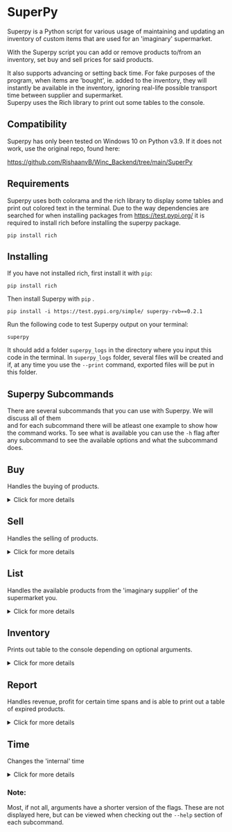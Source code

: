 # SuperPy

Superpy is a Python script for various usage of maintaining and updating an inventory of custom items that are used for an 'imaginary' supermarket.

With the Superpy script you can add or remove products to/from an inventory, set buy and sell prices for said products.

It also supports advancing or setting back time.
For fake purposes of the program, when items are 'bought', ie. added to the inventory, they will instantly be available in the inventory, ignoring real-life possible transport time between supplier and supermarket.  
Superpy uses the Rich library to print out some tables to the console.

## Compatibility

Superpy has only been tested on Windows 10 on Python v3.9. If it does not work, use the original repo, found here:

https://github.com/RishaanvB/Winc_Backend/tree/main/SuperPy

## Requirements

Superpy uses both colorama and the rich library to display some tables and print out colored text in the terminal. Due to the way dependencies are searched for when installing packages from https://test.pypi.org/ it is required to install rich before installing the superpy package.

```
pip install rich
```

## Installing

If you have not installed rich, first install it with `pip`:

```
pip install rich
```

Then install Superpy with `pip` .

```
pip install -i https://test.pypi.org/simple/ superpy-rvb==0.2.1
```

Run the following code to test Superpy output on your terminal:

```
superpy
```

It should add a folder `superpy_logs` in the directory where you input this code in the terminal.
In `superpy_logs` folder, several files will be created and if, at any time you use the
`--print` command, exported files will be put in this folder.

## Superpy Subcommands

There are several subcommands that you can use with Superpy. We will discuss all of them  
and for each subcommand there will be atleast one example to show how the command works.
To see what is available you can use the `-h` flag after any subcommand to see the available options and what the subcommand does.

## Buy

Handles the buying of products.

<details>
<summary>Click for more details</summary>

## Superpy Buy

The buy command is used to buy products and add them to your inventory.  
You can also set the expiration date, the amount products you'd like to buy and the date on which you want to buy the product.
The `product name` and the `price` are both mandatory.

The `product name` should be a name available from the list of available products. To get you started the list is already pre-occupied with several items. To update this list, you can use the `list` subcommand. We will discuss this later.
The minimum commands required could look like this:

```python
superpy buy orange 1.5
```

This will 'buy' an orange for the price of 1.5. The `price` can either be a float or an integer.  
If a product is chosen not available in the list, it will produce an error message where you can see the products you must choose from.

Optional commands include:

Setting the expiration can be done with the `-e` flag, where the date should be in the format `yyyy-mm-dd`. It defaults to '2100-01-01' if it's not chosen.  
The product amount can be set with the `-a` flag where the max number of products is 10 per command.  
The `-d` flag sets the date on which you want to buy the product, if you want to buy something not on the current internal date. This defaults to what the program perceives as 'today'. This can be changed with the `time` subcommand. More on this later.

Possible buy commands in combination with optional flags could look like this:

```
superpy buy orange 2 -e 2000-12-04 -a 15
```

or

```
superpy buy milk 5 -a 10 -d 200-04-20
```

</details>

## Sell

Handles the selling of products.

<details>
<summary>Click for more details</summary>

## Superpy Sell

The `sell` command operates in the same way as the `buy` command, with a few differences.  
The `product name` and the `price` are mandatory, the only optional flag is the `-a`. Which sets the amount you wish to sell.
Possible inputs could look like this:

```
superpy sell orange 3
```

```
superpy sell milk 3 -a 5
```

</details>

## List

Handles the available products from the 'imaginary supplier' of the supermarket you.

<details>
<summary>Click for more details</summary>

## SuperPy List

The product list consists of available products you are able to buy and/or sell. If a product is not in this list, using the `buy` or `sell` command will output an error message.  
To get you started the list is already pre-occupied with some items.

To view the list just go to:

```
superpy list
```

This will print an alphabetical list of products available.

This list is not an inventory and should not be consideres as one. Its only function is there to see what kind of products the 'imaginative' supplier has to offer.

### Adding or Removing products from the list

You can either `add` or `remove` items from the list. Inputs will be converted to all lowercase. If trying to `add` a product which is already in the list, it will produce an error. The same goes for trying to `remove` a product which is not in the list.
When removing or adding something the console will print out the newly created list and the product which has been removed/added. Both flags `-a` and `-r` can't be used in the same command.

To add an item to the list:

```
superpy list -a chocolate
```

To remove an item from the list:

```
superpy list -r chocolate
```

</details>

## Inventory

Prints out table to the console depending on optional arguments.

<details>
<summary>Click for more details</summary>

## Superpy Inventory

With the `inventory` command you can check your inventory of items in various ways,
but in essence all commands should be given like:

```
superpy inventory '-flag'
```

Depending on the `flag` being used it will print out a different table to the console.
All flags are mutually exclusive and can't be used together, except for the `--print` flag.
There are four different ways to get an overview of your inventory:
`--short, --long, --sold and --product.`

```
superpy inventory --short
```

Will print out a table with minimum details. If there are zero items in stock, the row will be colored red.

```
superpy inventory --long
```

Will print out a more detailed table of all the products in stock.

```
superpy inventory --sold
```

Prints out a table of sold products on that day.

```
superpy inventory --product orange
```

Prints out a table of the inventory ofa single product specified as argument for the `--product` flag. In the example above, it will print out the specifics for the 'orange' product.

It is possible to check the inventory of what the program perceives as 'yesterday' by using `--yesterday` with the `--short` argument.

```
superpy --yesterday --short
```

Note: The `--yesterday` argument will not work in combination with any other argument except for the `--short` argument.

### Exporting inventory

## Exporting as .txt file

You can export the printed out table to a `.txt` file by adding the `--print` to the command line. The result will be exported to a `inventory.txt` file, that can be found in the `superpy_logs` folder. It will not create new files for each report, but instead will overwrite it, if the `inventory.txt` already exists.

## Exporting as .csv file

You can export the current inventory to an external `.csv` file by adding the `--export` to the command line. This will export the current inventory(current internal time) as a `.csv` file named `inventory_report.csv` which can be found in the `superpy_logs` folder. It wil not create a new file for each exported report, but instead will overwrite it, if the `.csv` file already exists in the `superpy_logs` folder.

</details>

## Report

Handles revenue, profit for certain time spans and is able to print out a table of expired products.

<details>
<summary>Click for more details</summary>

## Report

Using only the `report` subcommand will result in a printed out table to the console of expired products.

```
superpy report
```

Both the profit and revenue commands work in the exact same way. The only difference is the result.
They are used in combination with a flag corresponding with a specific time period.
Revenue will print the revenue and profit will print out the profit.

Both revenue and profit have to be used in combination with one of the following flags. If no flags are given, it will just print out an empty table with no information.

--today  
--yesterday  
--day  
--month

Both `--today` and `--yesterday` don't need any other flags or arguments, and will print out the desired information for today or yesterday.  
 Example uses of these two are:

```
superpy report revenue --today
```

or

```
superpy report profit --yesterday
```

The `--day` flag needs a date as an argument in the format: 'yyyy-mm-dd' and prints the revenue or profit for that specific day

```
superpy report profit --day 2020-04-27
```

The `--month` flag needs a date as an argument in the format: 'mmm/yy'.

Where 'mmm' is the month's first three characters and 'yy'
are the last 2 digits of the year. Where it will display revenue
for the month 'MMM' in year '20YY'.

Example uses:

```
superpy report profit --month jun/21
```

Will display the profit for the month June in the year 2021.

### Exporting report

You can export the printed out table to a `.txt` file by adding the `--print` to the command line. The result will be exported to a `report.txt` file, that can be found in the `superpy_logs` folder. It will not create new files for each report, but instead will overwrite it, if the `report.txt` already exists

</details>

## Time

Changes the 'internal' time

<details>
<summary>Click for more details</summary>

## Superpy Time

Superpy has a command where you can set the time the program perceives as the current time.
It will be saved in a file, located in the `superpy_logs` folder. On program exit the `time` last changed settings will be saved and used. So keep in mind when previously changing the time, it will not reset the 'internal' time to the real current date.

For example:  
If you have set the time to be a tuesday when it is in reality a monday, restart the console, it will still think the day is tuesday.

Changin the 'internal' time can be done with the subcommand `time` and an integer an argument, where the integer is how many `days` you want to change the 'internal' time. Negative values will mean the program goes back in time. If you specify `0` as the argument, the program will only display the current 'internal' time.

The following example sets the time forward 7 days:

```
superpy time 7
```

</details>

### Note:

Most, if not all, arguments have a shorter version of the flags. These are not displayed here, but can be viewed when checking out the `--help` section of each subcommand.
